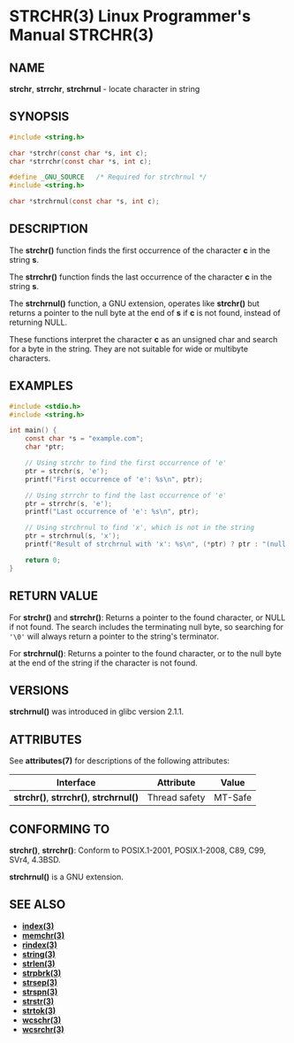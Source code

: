 # STRCHR(3) Linux Programmer's Manual STRCHR(3)

## NAME

**strchr**, **strrchr**, **strchrnul** - locate character in string

## SYNOPSIS

```c
#include <string.h>

char *strchr(const char *s, int c);
char *strrchr(const char *s, int c);

#define _GNU_SOURCE   /* Required for strchrnul */
#include <string.h>

char *strchrnul(const char *s, int c);
```

## DESCRIPTION

The **strchr()** function finds the first occurrence of the character **c** in the string **s**.

The **strrchr()** function finds the last occurrence of the character **c** in the string **s**.

The **strchrnul()** function, a GNU extension, operates like **strchr()** but returns a pointer to the null byte at the end of **s** if **c** is not found, instead of returning NULL.

These functions interpret the character **c** as an unsigned char and search for a byte in the string. They are not suitable for wide or multibyte characters.

## EXAMPLES

```c
#include <stdio.h>
#include <string.h>

int main() {
    const char *s = "example.com";
    char *ptr;

    // Using strchr to find the first occurrence of 'e'
    ptr = strchr(s, 'e');
    printf("First occurrence of 'e': %s\n", ptr);

    // Using strrchr to find the last occurrence of 'e'
    ptr = strrchr(s, 'e');
    printf("Last occurrence of 'e': %s\n", ptr);

    // Using strchrnul to find 'x', which is not in the string
    ptr = strchrnul(s, 'x');
    printf("Result of strchrnul with 'x': %s\n", (*ptr) ? ptr : "(null byte)");

    return 0;
}
```

## RETURN VALUE

For **strchr()** and **strrchr()**: Returns a pointer to the found character, or NULL if not found. The search includes the terminating null byte, so searching for `'\0'` will always return a pointer to the string's terminator.

For **strchrnul()**: Returns a pointer to the found character, or to the null byte at the end of the string if the character is not found.

## VERSIONS

**strchrnul()** was introduced in glibc version 2.1.1.

## ATTRIBUTES

See **attributes(7)** for descriptions of the following attributes:

| Interface          | Attribute     | Value          |
|--------------------|---------------|----------------|
| **strchr()**, **strrchr()**, **strchrnul()** | Thread safety | MT-Safe        |

## CONFORMING TO

**strchr()**, **strrchr()**: Conform to POSIX.1-2001, POSIX.1-2008, C89, C99, SVr4, 4.3BSD.

**strchrnul()** is a GNU extension.

## SEE ALSO

- **[index(3)](https://man7.org/linux/man-pages/man3/index.3.html)**
- **[memchr(3)](https://man7.org/linux/man-pages/man3/memchr.3.html)**
- **[rindex(3)](https://man7.org/linux/man-pages/man3/rindex.3.html)**
- **[string(3)](https://man7.org/linux/man-pages/man3/string.3.html)**
- **[strlen(3)](https://man7.org/linux/man-pages/man3/strlen.3.html)**
- **[strpbrk(3)](https://man7.org/linux/man-pages/man3/strpbrk.3.html)**
- **[strsep(3)](https://man7.org/linux/man-pages/man3/strsep.3.html)**
- **[strspn(3)](https://man7.org/linux/man-pages/man3/strspn.3.html)**
- **[strstr(3)](https://man7.org/linux/man-pages/man3/strstr.3.html)**
- **[strtok(3)](https://man7.org/linux/man-pages/man3/strtok.3.html)**
- **[wcschr(3)](https://man7.org/linux/man-pages/man3/wcschr.3.html)**
- **[wcsrchr(3)](https://man7.org/linux/man-pages/man3/wcsrchr.3.html)**
